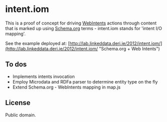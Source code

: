# intent.iom

This is a proof of concept for driving [WebIntents](http://webintents.org/ "Web Intents") actions through content that is marked up using [Schema.org](http://schema.org/ "Home - schema.org") terms - intent.iom stands for 'intent I/O mapping'.

See the example deployed at: [http://lab.linkeddata.deri.ie/2012/intent.iom/](http://lab.linkeddata.deri.ie/2012/intent.iom/ "Schema.org + Web Intents")

## To dos

* Implements intents invocation  
* Employ Microdata and RDFa parser to determine entity type on the fly
* Extend Schema.org - WebIntents mapping in map.js

## License
Public domain.
